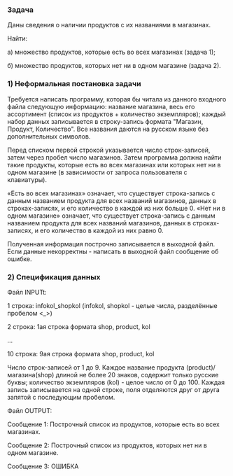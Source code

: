 ### Задача
Даны сведения о наличии продуктов с их названиями в магазинах.

Найти:

а) множество продуктов, которые есть во всех магазинах (задача 1);

б) множество продуктов, которых нет ни в одном магазине (задача 2).

### 1) Неформальная постановка задачи
Требуется написать программу, которая бы читала из данного входного файла следующую информацию: название магазина, весь его ассортимент (список из продуктов + количество экземпляров); каждый набор данных записывается в строку-запись формата "Магазин, Продукт, Количество". Все названия даются на русском языке без дополнительных символов.

Перед списком первой строкой  указывается число строк-записей, затем через пробел число магазинов. Затем программа должна найти такие продукты, которые есть во всех магазинах или которых нет ни в одном магазине (в зависимости от запроса пользователя с клавиатуры).

«Есть во всех магазинах» означает, что существует строка-запись с данным названием продукта для всех названий магазинов, данных в строках-записях, и его количество в каждой из них больше 0. «Нет ни в одном магазине» означает, что существует строка-запись с данным названием продукта для всех названий магазинов, данных в строках-записях, и его количество в каждой из них равно 0.

Полученная информация построчно записывается в выходной файл. Если данные некорректны - написать в выходной файл сообщение об ошибке.

### 2) Спецификация данных
Файл INPUTt:

1 строка: infokol_shopkol (infokol, shopkol - целые числа, разделённые пробелом <_>)

2 строка: 1ая строка формата shop, product, kol

...

10 строка: 9ая строка формата shop, product, kol  

Число строк-записей от 1 до 9. Каждое название продукта (product)/магазина(shop) длиной не более 20 знаков, содержит только русские буквы; количество экземпляров (kol) - целое число от 0 до 100. Каждая запись записывается на одной строке, поля отделяются друг от друга запятой с последующим пробелом.

Файл OUTPUT:

Сообщение 1: Построчный список из продуктов, которые есть во всех магазинах.

Сообщение 2: Построчный список из продуктов, которых нет ни в одном магазине.

Сообщение 3: ОШИБКА

